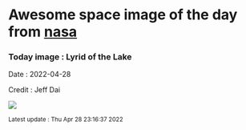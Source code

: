 
# Awesome space image of the day from [nasa](https://api.nasa.gov/)

### Today image : Lyrid of the Lake

Date : 2022-04-28

Credit : Jeff Dai

![](https://apod.nasa.gov/apod/image/2204/LyridoverChinaJeffDai1024.jpg)

<small>Latest update : Thu Apr 28 23:16:37 2022</small>


